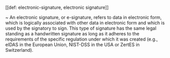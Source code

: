 [[def: electronic-signature, electronic signature]]

~ An electronic signature, or e-signature, refers to data in electronic form, which is logically associated with other data in electronic form and which is used by the signatory to sign. This type of signature has the same legal standing as a handwritten signature as long as it adheres to the requirements of the specific regulation under which it was created (e.g., eIDAS in the European Union, NIST-DSS in the USA or ZertES in Switzerland).

